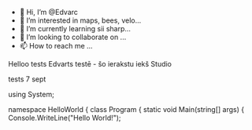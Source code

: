 - 👋 Hi, I’m @Edvarc
- 👀 I’m interested in maps, bees, velo...
- 🌱 I’m currently learning sii sharp...
- 💞️ I’m looking to collaborate on ...
- 📫 How to reach me ...

<!---
Edvarc/Edvarc is a ✨ special ✨ repository because its `README.md` (this file) appears on your GitHub profile.
You can click the Preview link to take a look at your changes.
--->
Helloo
tests
Edvarts testē - šo ierakstu iekš Studio

tests 7 sept  

using System;

namespace HelloWorld
{
  class Program
  {
    static void Main(string[] args)
    {
      Console.WriteLine("Hello World!");